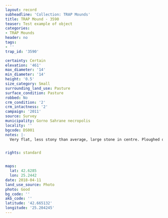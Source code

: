 ```yaml
---
layout: record
subheadline: 'Collection: TRAP Mounds'
title: TRAP Mound - 3590
teaser: Test example of object
categories:
- TRAP Mounds
header: no
tags:
- ''
trap_id: '3590'

certainty: Certain
elevation: '461'
max_diameter: '14'
min_diameter: '14'
height: '0.5'
size_category: Small
surrounding_land_use: Pasture
surface_condition: Pasture
robbed: No
crm_condition: '2'
crm_intactness: '2'
campaign: '2011'
source: Survey
municipality: Gorno Sahrane necropolis
locality: ''
bgcode: DS001
notes: |-
  Very flat, less stony than average, large stone in centre. Ploughed over, badly eroded.


rights: standard


maps:
  lat: 42.6285
  lon: 25.2442
date: 2018-04-11
land_use_source: Photo
photo: Good
bg_code: ''
akb_code: ''
latitude: '42.665132'
longitude: '25.204245'
---
```

